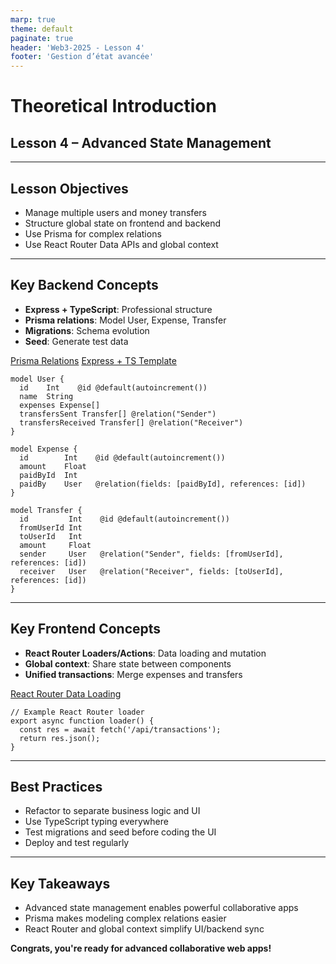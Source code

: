 ```yaml
---
marp: true
theme: default
paginate: true
header: 'Web3-2025 - Lesson 4'
footer: 'Gestion d’état avancée'
---
```


# Theoretical Introduction
## Lesson 4 – Advanced State Management

---

## Lesson Objectives
- Manage multiple users and money transfers
- Structure global state on frontend and backend
- Use Prisma for complex relations
- Use React Router Data APIs and global context

---

## Key Backend Concepts
- **Express + TypeScript**: Professional structure
- **Prisma relations**: Model User, Expense, Transfer
- **Migrations**: Schema evolution
- **Seed**: Generate test data

[Prisma Relations](https://www.prisma.io/docs/orm/prisma-schema/data-model/relations)
[Express + TS Template](https://github.com/edwinhern/express-typescript)

```prisma
model User {
  id    Int    @id @default(autoincrement())
  name  String
  expenses Expense[]
  transfersSent Transfer[] @relation("Sender")
  transfersReceived Transfer[] @relation("Receiver")
}

model Expense {
  id        Int    @id @default(autoincrement())
  amount    Float
  paidById  Int
  paidBy    User   @relation(fields: [paidById], references: [id])
}

model Transfer {
  id         Int    @id @default(autoincrement())
  fromUserId Int
  toUserId   Int
  amount     Float
  sender     User   @relation("Sender", fields: [fromUserId], references: [id])
  receiver   User   @relation("Receiver", fields: [toUserId], references: [id])
}
```

---

## Key Frontend Concepts
- **React Router Loaders/Actions**: Data loading and mutation
- **Global context**: Share state between components
- **Unified transactions**: Merge expenses and transfers

[React Router Data Loading](https://reactrouter.com/en/main/routers/picking-a-router#data-loading)

```tsx
// Example React Router loader
export async function loader() {
  const res = await fetch('/api/transactions');
  return res.json();
}
```

---

## Best Practices
- Refactor to separate business logic and UI
- Use TypeScript typing everywhere
- Test migrations and seed before coding the UI
- Deploy and test regularly

---

## Key Takeaways
- Advanced state management enables powerful collaborative apps
- Prisma makes modeling complex relations easier
- React Router and global context simplify UI/backend sync

**Congrats, you're ready for advanced collaborative web apps!**
